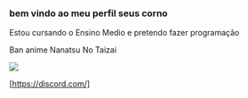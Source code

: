 ### **bem vindo ao meu perfil seus corno**
Estou cursando o Ensino Medio e pretendo fazer programação

Ban anime Nanatsu No Taizai

![](https://media.tenor.com/vVvjk9R65CUAAAAM/ben10-alienx.gif)

[https://discord.com/]
